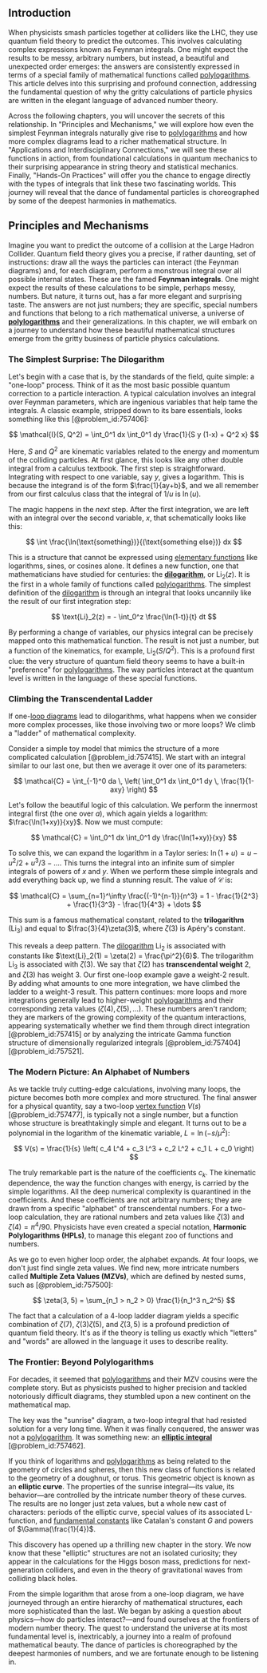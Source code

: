 ## Introduction
When physicists smash particles together at colliders like the LHC, they use quantum field theory to predict the outcomes. This involves calculating complex expressions known as Feynman integrals. One might expect the results to be messy, arbitrary numbers, but instead, a beautiful and unexpected order emerges: the answers are consistently expressed in terms of a special family of mathematical functions called [polylogarithms](@article_id:203777). This article delves into this surprising and profound connection, addressing the fundamental question of why the gritty calculations of particle physics are written in the elegant language of advanced number theory.

Across the following chapters, you will uncover the secrets of this relationship. In "Principles and Mechanisms," we will explore how even the simplest Feynman integrals naturally give rise to [polylogarithms](@article_id:203777) and how more complex diagrams lead to a richer mathematical structure. In "Applications and Interdisciplinary Connections," we will see these functions in action, from foundational calculations in quantum mechanics to their surprising appearance in string theory and statistical mechanics. Finally, "Hands-On Practices" will offer you the chance to engage directly with the types of integrals that link these two fascinating worlds. This journey will reveal that the dance of fundamental particles is choreographed by some of the deepest harmonies in mathematics.

## Principles and Mechanisms

Imagine you want to predict the outcome of a collision at the Large Hadron Collider. Quantum field theory gives you a precise, if rather daunting, set of instructions: draw all the ways the particles can interact (the Feynman diagrams) and, for each diagram, perform a monstrous integral over all possible internal states. These are the famed **Feynman integrals**. One might expect the results of these calculations to be simple, perhaps messy, numbers. But nature, it turns out, has a far more elegant and surprising taste. The answers are not just numbers; they are specific, special numbers and functions that belong to a rich mathematical universe, a universe of **[polylogarithms](@article_id:203777)** and their generalizations. In this chapter, we will embark on a journey to understand how these beautiful mathematical structures emerge from the gritty business of particle physics calculations.

### The Simplest Surprise: The Dilogarithm

Let's begin with a case that is, by the standards of the field, quite simple: a "one-loop" process. Think of it as the most basic possible quantum correction to a particle interaction. A typical calculation involves an integral over Feynman parameters, which are ingenious variables that help tame the integrals. A classic example, stripped down to its bare essentials, looks something like this [@problem_id:757406]:

$$ \mathcal{I}(S, Q^2) = \int_0^1 dx \int_0^1 dy \frac{1}{S y (1-x) + Q^2 x} $$

Here, $S$ and $Q^2$ are kinematic variables related to the energy and momentum of the colliding particles. At first glance, this looks like any other double integral from a calculus textbook. The first step is straightforward. Integrating with respect to one variable, say $y$, gives a logarithm. This is because the integrand is of the form $\frac{1}{ay+b}$, and we all remember from our first calculus class that the integral of $1/u$ is $\ln(u)$.

The magic happens in the *next* step. After the first integration, we are left with an integral over the second variable, $x$, that schematically looks like this:

$$ \int \frac{\ln(\text{something})}{(\text{something else})} dx $$

This is a structure that cannot be expressed using [elementary functions](@article_id:181036) like logarithms, sines, or cosines alone. It defines a new function, one that mathematicians have studied for centuries: the **[dilogarithm](@article_id:202228)**, or $\text{Li}_2(z)$. It is the first in a whole family of functions called [polylogarithms](@article_id:203777). The simplest definition of the [dilogarithm](@article_id:202228) is through an integral that looks uncannily like the result of our first integration step:

$$ \text{Li}_2(z) = - \int_0^z \frac{\ln(1-t)}{t} dt $$

By performing a change of variables, our physics integral can be precisely mapped onto this mathematical function. The result is not just a number, but a function of the kinematics, for example, $\text{Li}_2(S/Q^2)$. This is a profound first clue: the very structure of quantum field theory seems to have a built-in "preference" for [polylogarithms](@article_id:203777). The way particles interact at the quantum level is written in the language of these special functions.

### Climbing the Transcendental Ladder

If one-[loop diagrams](@article_id:148793) lead to dilogarithms, what happens when we consider more complex processes, like those involving two or more loops? We climb a "ladder" of mathematical complexity.

Consider a simple toy model that mimics the structure of a more complicated calculation [@problem_id:757415]. We start with an integral similar to our last one, but then we average it over one of its parameters:

$$ \mathcal{C} = \int_{-1}^0 da \, \left( \int_0^1 dx \int_0^1 dy \, \frac{1}{1-axy} \right) $$

Let's follow the beautiful logic of this calculation. We perform the innermost integral first (the one over $a$), which again yields a logarithm: $\frac{\ln(1+xy)}{xy}$. Now we must compute:

$$ \mathcal{C} = \int_0^1 dx \int_0^1 dy \frac{\ln(1+xy)}{xy} $$

To solve this, we can expand the logarithm in a Taylor series: $\ln(1+u) = u - u^2/2 + u^3/3 - \dots$. This turns the integral into an infinite sum of simpler integrals of powers of $x$ and $y$. When we perform these simple integrals and add everything back up, we find a stunning result. The value of $\mathcal{C}$ is:

$$ \mathcal{C} = \sum_{n=1}^\infty \frac{(-1)^{n-1}}{n^3} = 1 - \frac{1}{2^3} + \frac{1}{3^3} - \frac{1}{4^3} + \dots $$

This sum is a famous mathematical constant, related to the **trilogarithm** ($\text{Li}_3$) and equal to $\frac{3}{4}\zeta(3)$, where $\zeta(3)$ is Apéry's constant.

This reveals a deep pattern. The [dilogarithm](@article_id:202228) $\text{Li}_2$ is associated with constants like $\text{Li}_2(1) = \zeta(2) = \frac{\pi^2}{6}$. The trilogarithm $\text{Li}_3$ is associated with $\zeta(3)$. We say that $\zeta(2)$ has **transcendental weight** 2, and $\zeta(3)$ has weight 3. Our first one-loop example gave a weight-2 result. By adding what amounts to one more integration, we have climbed the ladder to a weight-3 result. This pattern continues: more loops and more integrations generally lead to higher-weight [polylogarithms](@article_id:203777) and their corresponding zeta values ($\zeta(4), \zeta(5), \dots$). These numbers aren't random; they are markers of the growing complexity of the quantum interactions, appearing systematically whether we find them through direct integration [@problem_id:757415] or by analyzing the intricate Gamma function structure of dimensionally regularized integrals [@problem_id:757404] [@problem_id:757521].

### The Modern Picture: An Alphabet of Numbers

As we tackle truly cutting-edge calculations, involving many loops, the picture becomes both more complex and more structured. The final answer for a physical quantity, say a two-loop [vertex function](@article_id:144643) $V(s)$ [@problem_id:757477], is typically not a single number, but a function whose structure is breathtakingly simple and elegant. It turns out to be a polynomial in the logarithm of the kinematic variable, $L = \ln(-s/\mu^2)$:

$$ V(s) = \frac{1}{s} \left( c_4 L^4 + c_3 L^3 + c_2 L^2 + c_1 L + c_0 \right) $$

The truly remarkable part is the nature of the coefficients $c_k$. The kinematic dependence, the way the function changes with energy, is carried by the simple logarithms. All the deep numerical complexity is quarantined in the coefficients. And these coefficients are not arbitrary numbers; they are drawn from a specific "alphabet" of transcendental numbers. For a two-loop calculation, they are rational numbers and zeta values like $\zeta(3)$ and $\zeta(4) = \pi^4/90$. Physicists have even created a special notation, **Harmonic Polylogarithms (HPLs)**, to manage this elegant zoo of functions and numbers.

As we go to even higher loop order, the alphabet expands. At four loops, we don't just find single zeta values. We find new, more intricate numbers called **Multiple Zeta Values (MZVs)**, which are defined by nested sums, such as [@problem_id:757500]:

$$ \zeta(3, 5) = \sum_{n_1 > n_2 > 0} \frac{1}{n_1^3 n_2^5} $$

The fact that a calculation of a 4-loop ladder diagram yields a specific combination of $\zeta(7)$, $\zeta(3)\zeta(5)$, and $\zeta(3,5)$ is a profound prediction of quantum field theory. It's as if the theory is telling us exactly which "letters" and "words" are allowed in the language it uses to describe reality.

### The Frontier: Beyond Polylogarithms

For decades, it seemed that [polylogarithms](@article_id:203777) and their MZV cousins were the complete story. But as physicists pushed to higher precision and tackled notoriously difficult diagrams, they stumbled upon a new continent on the mathematical map.

The key was the "sunrise" diagram, a two-loop integral that had resisted solution for a very long time. When it was finally conquered, the answer was not a [polylogarithm](@article_id:200912). It was something new: an **[elliptic integral](@article_id:169123)** [@problem_id:757462].

If you think of logarithms and [polylogarithms](@article_id:203777) as being related to the geometry of circles and spheres, then this new class of functions is related to the geometry of a doughnut, or torus. This geometric object is known as an **elliptic curve**. The properties of the sunrise integral—its value, its behavior—are controlled by the intricate number theory of these curves. The results are no longer just zeta values, but a whole new cast of characters: periods of the elliptic curve, special values of its associated L-function, and [fundamental constants](@article_id:148280) like Catalan's constant $G$ and powers of $\Gamma(\frac{1}{4})$.

This discovery has opened up a thrilling new chapter in the story. We now know that these "elliptic" structures are not an isolated curiosity; they appear in the calculations for the Higgs boson mass, predictions for next-generation colliders, and even in the theory of gravitational waves from colliding black holes.

From the simple logarithm that arose from a one-loop diagram, we have journeyed through an entire hierarchy of mathematical structures, each more sophisticated than the last. We began by asking a question about physics—how do particles interact?—and found ourselves at the frontiers of modern number theory. The quest to understand the universe at its most fundamental level is, inextricably, a journey into a realm of profound mathematical beauty. The dance of particles is choreographed by the deepest harmonies of numbers, and we are fortunate enough to be listening in.
